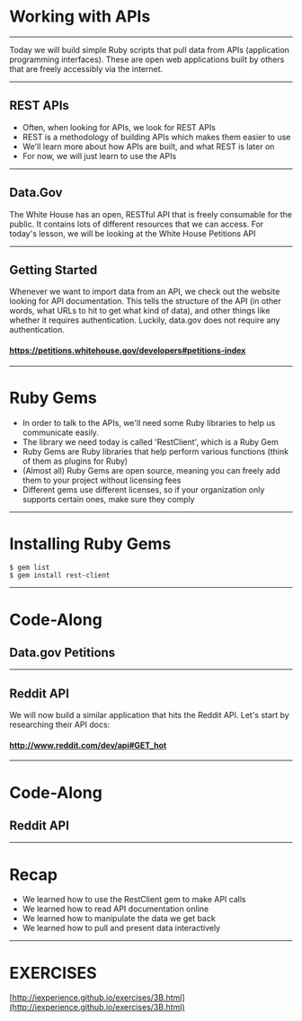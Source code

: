 # Working with APIs

---

Today we will build simple Ruby scripts that pull data from APIs (application programming interfaces). These are open web applications built by others that are freely accessibly via the internet. 

---

## REST APIs

* Often, when looking for APIs, we look for REST APIs
* REST is a methodology of building APIs which makes them easier to use
* We'll learn more about how APIs are built, and what REST is later on
* For now, we will just learn to use the APIs

---
## Data.Gov

The White House has an open, RESTful API that is freely consumable for the public. It contains lots of different resources that we can access. For today's lesson, we will be looking at the White House Petitions API

---
## Getting Started

Whenever we want to import data from an API, we check out the website looking for API documentation. This tells the structure of the API (in other words, what URLs to hit to get what kind of data), and other things like whether it requires authentication. Luckily, data.gov does not require any authentication.

#### https://petitions.whitehouse.gov/developers#petitions-index

---

# Ruby Gems

* In order to talk to the APIs, we'll need some Ruby libraries to help us communicate easily. 
* The library we need today is called 'RestClient', which is a Ruby Gem
* Ruby Gems are Ruby libraries that help perform various functions (think of them as plugins for Ruby)
* (Almost all) Ruby Gems are open source, meaning you can freely add them to your project without licensing fees
* Different gems use different licenses, so if your organization only supports certain ones, make sure they comply

---
# Installing Ruby Gems

```
$ gem list
$ gem install rest-client

```
---
# Code-Along
## Data.gov Petitions 

---

## Reddit API

We will now build a similar application that hits the Reddit API. Let's start by researching their API docs:

#### http://www.reddit.com/dev/api#GET_hot

---
# Code-Along
## Reddit API

---

# Recap

* We learned how to use the RestClient gem to make API calls
* We learned how to read API documentation online
* We learned how to manipulate the data we get back
* We learned how to pull and present data interactively

---
# EXERCISES

[http://iexperience.github.io/exercises/3B.html](http://iexperience.github.io/exercises/3B.html)

